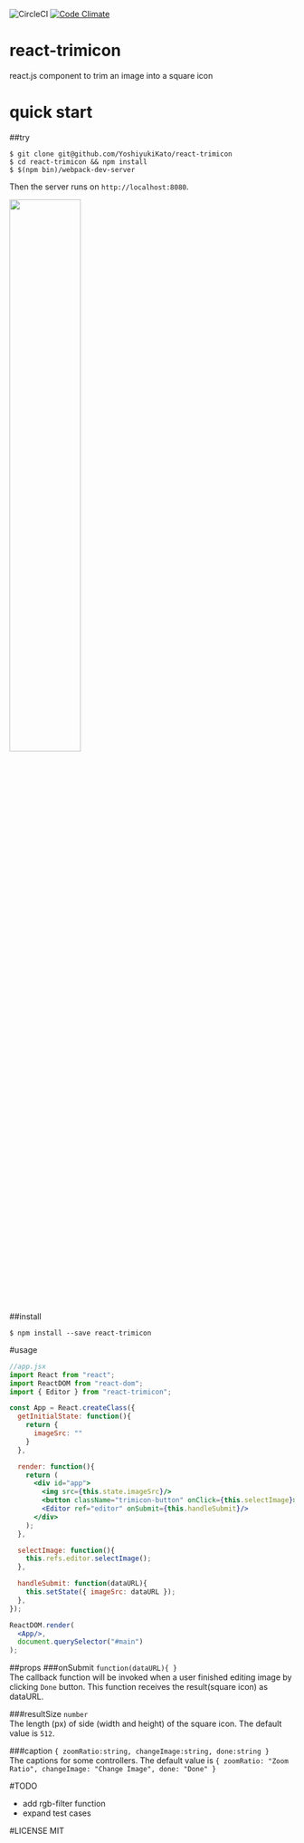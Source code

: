 ![CircleCI](https://circleci.com/gh/a-know/awesome_events.svg?style=shield&circle-token=17357171a86d687db543c46abdc5a966d1e63f48)
[![Code Climate](https://codeclimate.com/github/YoshiyukiKato/react-trimicon/badges/gpa.svg)](https://codeclimate.com/github/YoshiyukiKato/react-trimicon)
# react-trimicon
react.js component to trim an image into a square icon

# quick start
##try
```shell
$ git clone git@github.com/YoshiyukiKato/react-trimicon
$ cd react-trimicon && npm install
$ $(npm bin)/webpack-dev-server 
```
Then the server runs on `http://localhost:8080`.

<img src="http://drive.google.com/uc?export=view&id=0B8DM9V01AvIyd1hLSTluUVpDeWc" width="50%"/>

##install
```shell
$ npm install --save react-trimicon
```

#usage
```jsx
//app.jsx
import React from "react";
import ReactDOM from "react-dom";
import { Editor } from "react-trimicon";

const App = React.createClass({
  getInitialState: function(){
    return {
      imageSrc: ""
    }
  },

  render: function(){
    return (
      <div id="app">
        <img src={this.state.imageSrc}/>
        <button className="trimicon-button" onClick={this.selectImage}>Select Image</button>
        <Editor ref="editor" onSubmit={this.handleSubmit}/>
      </div>
    );
  },

  selectImage: function(){
    this.refs.editor.selectImage();
  },

  handleSubmit: function(dataURL){
    this.setState({ imageSrc: dataURL });
  },
});

ReactDOM.render(
  <App/>,
  document.querySelector("#main")
);
```

##props
###onSubmit
`function(dataURL){ }`  
The callback function will be invoked when a user finished editing image by clicking `Done` button. This function receives the result(square icon) as dataURL.

###resultSize
`number`  
The length (px) of side (width and height) of the square icon. The default value is `512`.

###caption
`{ zoomRatio:string, changeImage:string, done:string }`  
The captions for some controllers. The default value is `{ zoomRatio: "Zoom Ratio", changeImage: "Change Image", done: "Done" }`


#TODO
* add rgb-filter function
* expand test cases

#LICENSE
MIT

